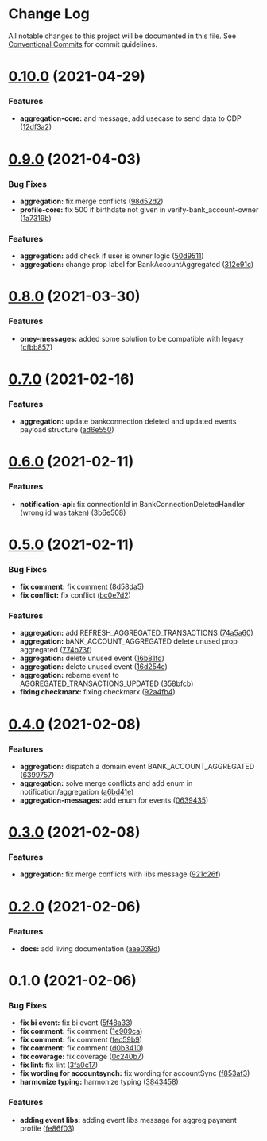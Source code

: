 # Change Log

All notable changes to this project will be documented in this file.
See [Conventional Commits](https://conventionalcommits.org) for commit guidelines.

# [0.10.0](https://dev.azure.com/OneyPay/OneyPay-API/_git/oney/compare/@oney/aggregation-messages@0.9.0...@oney/aggregation-messages@0.10.0) (2021-04-29)


### Features

* **aggregation-core:** and message, add usecase to send data to CDP ([12df3a2](https://dev.azure.com/OneyPay/OneyPay-API/_git/oney/commits/12df3a28c8145eb21e103a9c9b3dadc81618a6cb))





# [0.9.0](https://dev.azure.com/OneyPay/OneyPay-API/_git/oney/compare/@oney/aggregation-messages@0.8.0...@oney/aggregation-messages@0.9.0) (2021-04-03)


### Bug Fixes

* **aggregation:** fix merge conflicts ([98d52d2](https://dev.azure.com/OneyPay/OneyPay-API/_git/oney/commits/98d52d2a6900a265d520930ec015b8f6875c260c))
* **profile-core:** fix 500 if birthdate not given in verify-bank_account-owner ([1a7319b](https://dev.azure.com/OneyPay/OneyPay-API/_git/oney/commits/1a7319b1ae44dd9561ddc1187faf63abbe72a543))


### Features

* **aggregation:** add check if user is owner logic ([50d9511](https://dev.azure.com/OneyPay/OneyPay-API/_git/oney/commits/50d95111beaa0c9224a69fec54431183c3484b10))
* **aggregation:** change prop label for BankAccountAggregated ([312e91c](https://dev.azure.com/OneyPay/OneyPay-API/_git/oney/commits/312e91ce41f2b0b670615044d8a56b34d5c64668))





# [0.8.0](https://dev.azure.com/OneyPay/OneyPay-API/_git/oney/compare/@oney/aggregation-messages@0.7.0...@oney/aggregation-messages@0.8.0) (2021-03-30)


### Features

* **oney-messages:** added some solution to be compatible with legacy ([cfbb857](https://dev.azure.com/OneyPay/OneyPay-API/_git/oney/commits/cfbb8575710f76c0c3b6f1a394687899acc35a68))





# [0.7.0](https://dev.azure.com/OneyPay/OneyPay-API/_git/oney/compare/@oney/aggregation-messages@0.6.0...@oney/aggregation-messages@0.7.0) (2021-02-16)


### Features

* **aggregation:** update bankconnection deleted and updated events payload structure ([ad6e550](https://dev.azure.com/OneyPay/OneyPay-API/_git/oney/commits/ad6e55021ea1f8957a19179423eaca8202ba30ca))





# [0.6.0](https://dev.azure.com/OneyPay/OneyPay-API/_git/oney/compare/@oney/aggregation-messages@0.5.0...@oney/aggregation-messages@0.6.0) (2021-02-11)


### Features

* **notification-api:** fix connectionId in BankConnectionDeletedHandler (wrong id was taken) ([3b6e508](https://dev.azure.com/OneyPay/OneyPay-API/_git/oney/commits/3b6e50843c66788107b2c0d5fdd0a9a360d663fb))





# [0.5.0](https://dev.azure.com/OneyPay/OneyPay-API/_git/oney/compare/@oney/aggregation-messages@0.4.0...@oney/aggregation-messages@0.5.0) (2021-02-11)


### Bug Fixes

* **fix comment:** fix comment ([8d58da5](https://dev.azure.com/OneyPay/OneyPay-API/_git/oney/commits/8d58da5a7e7a6aaa329488feb2007a4513e8889d))
* **fix conflict:** fix conflict ([bc0e7d2](https://dev.azure.com/OneyPay/OneyPay-API/_git/oney/commits/bc0e7d2ba9a32b8954540ddfcb97bd25aed0aeb4))


### Features

* **aggregation:** add REFRESH_AGGREGATED_TRANSACTIONS ([74a5a60](https://dev.azure.com/OneyPay/OneyPay-API/_git/oney/commits/74a5a60f635195b35e2386138351ab9126b9f986))
* **aggregation:** bANK_ACCOUNT_AGGREGATED delete unused prop aggregated ([774b73f](https://dev.azure.com/OneyPay/OneyPay-API/_git/oney/commits/774b73f4e628830544df74c3b6eaf952fea59b8c))
* **aggregation:** delete unused event ([16b81fd](https://dev.azure.com/OneyPay/OneyPay-API/_git/oney/commits/16b81fd37b11ffe5a8012ef6d1d137a986a0278a))
* **aggregation:** delete unused event ([16d254e](https://dev.azure.com/OneyPay/OneyPay-API/_git/oney/commits/16d254e56193081fe2ce47ad60bd111b3dcbd963))
* **aggregation:** rebame event to AGGREGATED_TRANSACTIONS_UPDATED ([358bfcb](https://dev.azure.com/OneyPay/OneyPay-API/_git/oney/commits/358bfcbacd93a1902a52ab9d580cf921176b841c))
* **fixing checkmarx:** fixing checkmarx ([92a4fb4](https://dev.azure.com/OneyPay/OneyPay-API/_git/oney/commits/92a4fb4138d708ee4bdbe24d8316c0ab114609a6))





# [0.4.0](https://dev.azure.com/OneyPay/OneyPay-API/_git/oney/compare/@oney/aggregation-messages@0.3.0...@oney/aggregation-messages@0.4.0) (2021-02-08)


### Features

* **aggregation:** dispatch a domain event BANK_ACCOUNT_AGGREGATED ([6399757](https://dev.azure.com/OneyPay/OneyPay-API/_git/oney/commits/6399757f1a086959be97ddfdcfaac994aad43330))
* **aggregation:** solve merge conflicts and add enum in notification/aggregation ([a6bd41e](https://dev.azure.com/OneyPay/OneyPay-API/_git/oney/commits/a6bd41ee364fb09bd5785ee9dda13b4e616db1dc))
* **aggregation-messages:** add enum for events ([0639435](https://dev.azure.com/OneyPay/OneyPay-API/_git/oney/commits/0639435e03efebfb9b30750f849f6a60e9d27fe5))





# [0.3.0](https://dev.azure.com/OneyPay/OneyPay-API/_git/oney/compare/@oney/aggregation-messages@0.2.0...@oney/aggregation-messages@0.3.0) (2021-02-08)


### Features

* **aggregation:** fix merge conflicts with libs message ([921c26f](https://dev.azure.com/OneyPay/OneyPay-API/_git/oney/commits/921c26f6da933a9fc73df5fe91ebe9e1aebffb3c))





# [0.2.0](https://dev.azure.com/OneyPay/OneyPay-API/_git/oney/compare/@oney/aggregation-messages@0.1.0...@oney/aggregation-messages@0.2.0) (2021-02-06)


### Features

* **docs:** add living documentation ([aae039d](https://dev.azure.com/OneyPay/OneyPay-API/_git/oney/commits/aae039d3d6feb08515853023e058ce7fd59a6c11))





# 0.1.0 (2021-02-06)


### Bug Fixes

* **fix bi event:** fix bi event ([5f48a33](https://dev.azure.com/OneyPay/OneyPay-API/_git/oney/commits/5f48a3381837e13acfacc43a2b5f1b1a5fc8cfc9))
* **fix comment:** fix comment ([1e909ca](https://dev.azure.com/OneyPay/OneyPay-API/_git/oney/commits/1e909ca3e958eeb193da881e03edc93e61c14dcf))
* **fix comment:** fix comment ([fec59b9](https://dev.azure.com/OneyPay/OneyPay-API/_git/oney/commits/fec59b94e3ca7d8de530ff32f7f040fcc1c75e8c))
* **fix comment:** fix comment ([d0b3410](https://dev.azure.com/OneyPay/OneyPay-API/_git/oney/commits/d0b3410edc53aac5a6ae2f0b663fce87c0edfe96))
* **fix coverage:** fix coverage ([0c240b7](https://dev.azure.com/OneyPay/OneyPay-API/_git/oney/commits/0c240b7a785c89ea3f9adcc79509cca3cafd7da9))
* **fix lint:** fix lint ([3fa0c17](https://dev.azure.com/OneyPay/OneyPay-API/_git/oney/commits/3fa0c17bc23d51d67d1d2a8e762cc7476304490b))
* **fix wording for accountsynch:** fix wording for accountSync ([f853af3](https://dev.azure.com/OneyPay/OneyPay-API/_git/oney/commits/f853af3ec3e66c33a035be909fa1ba3fea077c2d))
* **harmonize typing:** harmonize typing ([3843458](https://dev.azure.com/OneyPay/OneyPay-API/_git/oney/commits/3843458ea24ba3f00d6a6450b3a526653ef8ac2e))


### Features

* **adding event libs:** adding event libs message for aggreg payment profile ([fe86f03](https://dev.azure.com/OneyPay/OneyPay-API/_git/oney/commits/fe86f03a9b54241aa374ac770bfae3926621b956))

